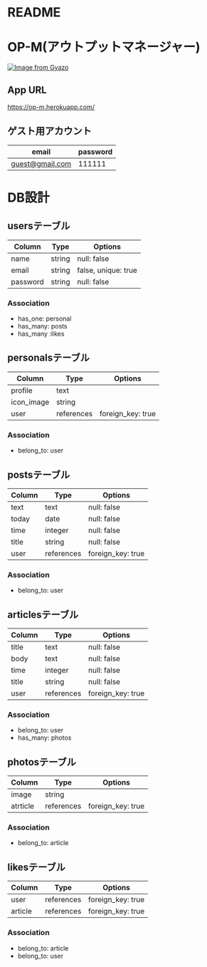 # README

# OP-M(アウトプットマネージャー)
[![Image from Gyazo](https://i.gyazo.com/e234c8dea61cbaf82ff7916927e9b8ae.png)](https://gyazo.com/e234c8dea61cbaf82ff7916927e9b8ae)

## App URL
https://op-m.herokuapp.com/

## ゲスト用アカウント
|email|password|
|---|---|
|guest@gmail.com|111111|

# DB設計
## usersテーブル
|Column|Type|Options|
|------|----|-------|
|name|string|null: false|
|email|string|false, unique: true|
|password|string|null: false|
### Association
- has_one: personal
- has_many: posts
- has_many :likes

## personalsテーブル
|Column|Type|Options|
|------|----|-------|
|profile|text||
|icon_image|string||
|user|references|foreign_key: true|
### Association
- belong_to: user

## postsテーブル
|Column|Type|Options|
|------|----|-------|
|text|text|null: false|
|today|date|null: false|
|time|integer|null: false|
|title|string|null: false|
|user|references|foreign_key: true|
### Association
- belong_to: user

## articlesテーブル
|Column|Type|Options|
|------|----|-------|
|title|text|null: false|
|body|text|null: false|
|time|integer|null: false|
|title|string|null: false|
|user|references|foreign_key: true|
### Association
- belong_to: user
- has_many: photos


## photosテーブル
|Column|Type|Options|
|------|----|-------|
|image|string||
|atrticle|references|foreign_key: true|
### Association
- belong_to: article

## likesテーブル
|Column|Type|Options|
|------|----|-------|
|user|references|foreign_key: true|
|article|references|foreign_key: true|
### Association
- belong_to: article
- belong_to: user

